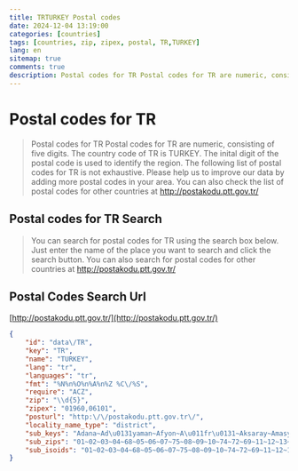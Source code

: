 ```yaml
---
title: TRTURKEY Postal codes 
date: 2024-12-04 13:19:00
categories: [countries]
tags: [countries, zip, zipex, postal, TR,TURKEY]
lang: en
sitemap: true
comments: true
description: Postal codes for TR Postal codes for TR are numeric, consisting of five digits. The country code of TR is TURKEY. The inital digit of the postal code is used to identify the region. The following list of postal codes for TR is not exhaustive. Please help us to improve our data by adding more postal codes in your area. You can also check the list of postal codes for other countries at http://postakodu.ptt.gov.tr/
---
```


# Postal codes for TR
> Postal codes for TR Postal codes for TR are numeric, consisting of five digits. The country code of TR is TURKEY. The inital digit of the postal code is used to identify the region. The following list of postal codes for TR is not exhaustive. Please help us to improve our data by adding more postal codes in your area. You can also check the list of postal codes for other countries at http://postakodu.ptt.gov.tr/

## Postal codes for TR Search 
> You can search for postal codes for TR using the search box below. Just enter the name of the place you want to search and click the search button. You can also search for postal codes for other countries at http://postakodu.ptt.gov.tr/

## Postal Codes Search Url

[http://postakodu.ptt.gov.tr/](http://postakodu.ptt.gov.tr/)
```json
{
    "id": "data\/TR",
    "key": "TR",
    "name": "TURKEY",
    "lang": "tr",
    "languages": "tr",
    "fmt": "%N%n%O%n%A%n%Z %C\/%S",
    "require": "ACZ",
    "zip": "\\d{5}",
    "zipex": "01960,06101",
    "posturl": "http:\/\/postakodu.ptt.gov.tr\/",
    "locality_name_type": "district",
    "sub_keys": "Adana~Ad\u0131yaman~Afyon~A\u011fr\u0131~Aksaray~Amasya~Ankara~Antalya~Ardahan~Artvin~Ayd\u0131n~Bal\u0131kesir~Bart\u0131n~Batman~Bayburt~Bilecik~Bing\u00f6l~Bitlis~Bolu~Burdur~Bursa~\u00c7anakkale~\u00c7ank\u0131r\u0131~\u00c7orum~Denizli~Diyarbak\u0131r~D\u00fczce~Edirne~Elaz\u0131\u011f~Erzincan~Erzurum~Eski\u015fehir~Gaziantep~Giresun~G\u00fcm\u00fc\u015fhane~Hakkari~Hatay~I\u011fd\u0131r~Isparta~\u0130stanbul~\u0130zmir~Kahramanmara\u015f~Karab\u00fck~Karaman~Kars~Kastamonu~Kayseri~K\u0131r\u0131kkale~K\u0131rklareli~K\u0131r\u015fehir~Kilis~Kocaeli~Konya~K\u00fctahya~Malatya~Manisa~Mardin~Mersin~Mu\u011fla~Mu\u015f~Nev\u015fehir~Ni\u011fde~Ordu~Osmaniye~Rize~Sakarya~Samsun~Siirt~Sinop~Sivas~\u015eanl\u0131urfa~\u015e\u0131rnak~Tekirda\u011f~Tokat~Trabzon~Tunceli~U\u015fak~Van~Yalova~Yozgat~Zonguldak",
    "sub_zips": "01~02~03~04~68~05~06~07~75~08~09~10~74~72~69~11~12~13~14~15~16~17~18~19~20~21~81~22~23~24~25~26~27~28~29~30~31~76~32~34~35~46~78~70~36~37~38~71~39~40~79~41~42~43~44~45~47~33~48~49~50~51~52~80~53~54~55~56~57~58~63~73~59~60~61~62~64~65~77~66~67",
    "sub_isoids": "01~02~03~04~68~05~06~07~75~08~09~10~74~72~69~11~12~13~14~15~16~17~18~19~20~21~81~22~23~24~25~26~27~28~29~30~31~76~32~34~35~46~78~70~36~37~38~71~39~40~79~41~42~43~44~45~47~33~48~49~50~51~52~80~53~54~55~56~57~58~63~73~59~60~61~62~64~65~77~66~67"
}
```
